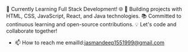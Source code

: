 🚀 Currently Learning Full Stack Development! 🌐
🔧 Building projects with HTML, CSS, JavaScript, React, and Java technologies.
📚 Committed to continuous learning and open-source contributions.
💡 Let's code and collaborate together!
- 📫 How to reach me emailId:jasmandeep1551999@gmail.com

<!---
jasmandeep15/jasmandeep15 is a ✨ special ✨ repository because its `README.md` (this file) appears on your GitHub profile.
You can click the Preview link to take a look at your changes.
--->
